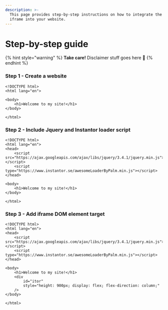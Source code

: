 ```yaml
---
description: >-
  This page provides step-by-step instructions on how to integrate the Instantor
  iframe into your website.
---
```


# Step-by-step guide

{% hint style="warning" %}
 **Take care!** Disclaimer stuff goes here 💩 
{% endhint %}

### Step 1 - Create a website

```markup
<!DOCTYPE html>
<html lang="en">

<body>
    <h1>Welcome to my site!</h1>
</body>

</html>
```

### Step 2 - Include Jquery and Instantor loader script

```markup
<!DOCTYPE html>
<html lang="en">
<head>
    <script src="https://ajax.googleapis.com/ajax/libs/jquery/3.4.1/jquery.min.js"></script>
    <script type="https://www.instantor.se/awesomeLoaderByPalm.min.js"></script>
</head>

<body>
    <h1>Welcome to my site!</h1>
</body>

</html>
```

### Step 3 - Add iframe DOM element target

```markup
<!DOCTYPE html>
<html lang="en">
<head>
    <script src="https://ajax.googleapis.com/ajax/libs/jquery/3.4.1/jquery.min.js"></script>
    <script type="https://www.instantor.se/awesomeLoaderByPalm.min.js"></script>
</head>

<body>
    <h1>Welcome to my site!</h1>
    <div 
        id="itor" 
        style="height: 900px; display: flex; flex-direction: column;" 
    />
</body>

</html>
```












